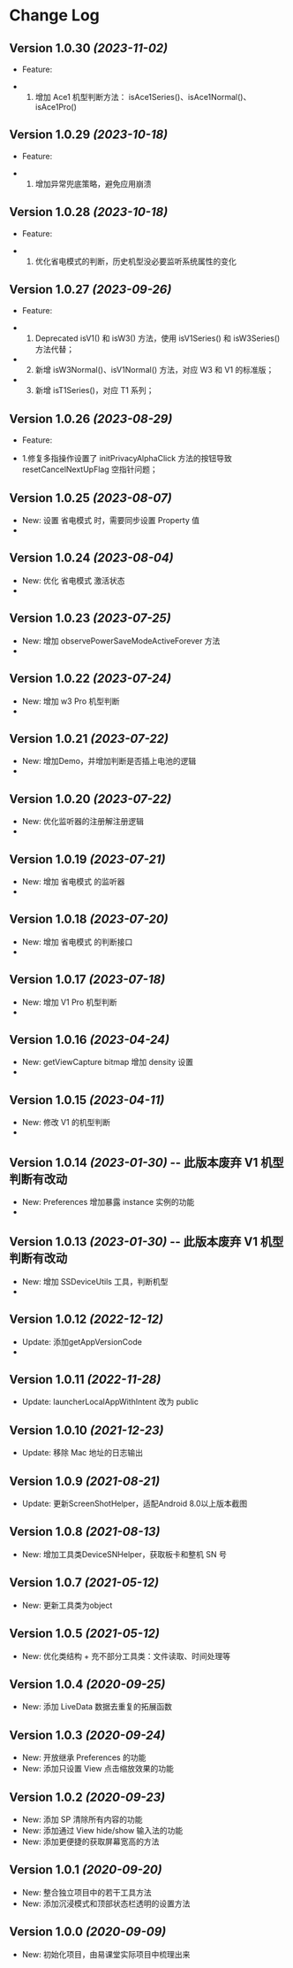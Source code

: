 Change Log
==========
Version 1.0.30 *(2023-11-02)*
----------------------------
* Feature:
- 1. 增加 Ace1 机型判断方法： isAce1Series()、isAce1Normal()、isAce1Pro()

Version 1.0.29 *(2023-10-18)*
----------------------------
* Feature:
- 1. 增加异常兜底策略，避免应用崩溃

Version 1.0.28 *(2023-10-18)*
----------------------------
* Feature:
- 1. 优化省电模式的判断，历史机型没必要监听系统属性的变化

Version 1.0.27 *(2023-09-26)*
----------------------------
* Feature:
- 1. Deprecated isV1() 和 isW3() 方法，使用 isV1Series() 和 isW3Series() 方法代替；
- 2. 新增 isW3Normal()、isV1Normal() 方法，对应 W3 和 V1 的标准版；
- 3. 新增 isT1Series()，对应 T1 系列；


Version 1.0.26 *(2023-08-29)*
----------------------------
* Feature:
- 1.修复多指操作设置了 initPrivacyAlphaClick 方法的按钮导致 resetCancelNextUpFlag 空指针问题；

Version 1.0.25 *(2023-08-07)*
----------------------------
* New: 设置 省电模式 时，需要同步设置 Property 值
*
Version 1.0.24 *(2023-08-04)*
----------------------------
* New: 优化 省电模式 激活状态
*
Version 1.0.23 *(2023-07-25)*
----------------------------
* New: 增加 observePowerSaveModeActiveForever 方法
*
Version 1.0.22 *(2023-07-24)*
----------------------------
* New: 增加 w3 Pro 机型判断
*
Version 1.0.21 *(2023-07-22)*
----------------------------
* New: 增加Demo，并增加判断是否插上电池的逻辑
*
Version 1.0.20 *(2023-07-22)*
----------------------------
* New: 优化监听器的注册解注册逻辑
*
Version 1.0.19 *(2023-07-21)*
----------------------------
* New: 增加 省电模式 的监听器
*
Version 1.0.18 *(2023-07-20)*
----------------------------
* New: 增加 省电模式 的判断接口
*
Version 1.0.17 *(2023-07-18)*
----------------------------
* New: 增加 V1 Pro 机型判断
*
Version 1.0.16 *(2023-04-24)*
----------------------------
* New: getViewCapture bitmap 增加 density 设置
*
Version 1.0.15 *(2023-04-11)*
----------------------------
* New: 修改 V1 的机型判断
*
Version 1.0.14 *(2023-01-30)* -- 此版本废弃 V1 机型判断有改动
----------------------------
* New: Preferences 增加暴露 instance 实例的功能
*
Version 1.0.13 *(2023-01-30)* -- 此版本废弃 V1 机型判断有改动
----------------------------
* New: 增加 SSDeviceUtils 工具，判断机型
*
Version 1.0.12 *(2022-12-12)*
----------------------------

* Update: 添加getAppVersionCode
* 
Version 1.0.11 *(2022-11-28)*
----------------------------

* Update: launcherLocalAppWithIntent 改为 public

Version 1.0.10 *(2021-12-23)*
----------------------------

* Update: 移除 Mac 地址的日志输出

Version 1.0.9 *(2021-08-21)*
----------------------------

* Update: 更新ScreenShotHelper，适配Android 8.0以上版本截图

Version 1.0.8 *(2021-08-13)*
----------------------------

* New: 增加工具类DeviceSNHelper，获取板卡和整机 SN 号

Version 1.0.7 *(2021-05-12)*
----------------------------

* New: 更新工具类为object

Version 1.0.5 *(2021-05-12)*
----------------------------

* New: 优化类结构 + 充不部分工具类：文件读取、时间处理等

Version 1.0.4 *(2020-09-25)*
----------------------------

* New: 添加 LiveData 数据去重复的拓展函数


Version 1.0.3 *(2020-09-24)*
----------------------------

* New: 开放继承 Preferences 的功能
* New: 添加只设置 View 点击缩放效果的功能


Version 1.0.2 *(2020-09-23)*
----------------------------

* New: 添加 SP 清除所有内容的功能
* New: 添加通过 View hide/show 输入法的功能
* New: 添加更便捷的获取屏幕宽高的方法


Version 1.0.1 *(2020-09-20)*
----------------------------

* New: 整合独立项目中的若干工具方法
* New: 添加沉浸模式和顶部状态栏透明的设置方法


Version 1.0.0 *(2020-09-09)*
----------------------------

* New: 初始化项目，由易课堂实际项目中梳理出来
